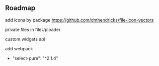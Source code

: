 ## Roadmap

add icons by package https://github.com/dmhendricks/file-icon-vectors

private files in fileUploader

custom widgets api

add webpack
 - "select-pure": "^2.1.4"
